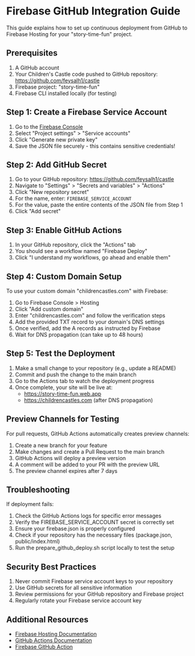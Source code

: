 # Firebase GitHub Integration Guide

This guide explains how to set up continuous deployment from GitHub to Firebase Hosting for your "story-time-fun" project.

## Prerequisites

1. A GitHub account
2. Your Children's Castle code pushed to GitHub repository: https://github.com/feysalh1/castle
3. Firebase project: "story-time-fun"
4. Firebase CLI installed locally (for testing)

## Step 1: Create a Firebase Service Account

1. Go to the [Firebase Console](https://console.firebase.google.com/project/story-time-fun/settings/serviceaccounts/adminsdk)
2. Select "Project settings" > "Service accounts"
3. Click "Generate new private key"
4. Save the JSON file securely - this contains sensitive credentials!

## Step 2: Add GitHub Secret

1. Go to your GitHub repository: https://github.com/feysalh1/castle
2. Navigate to "Settings" > "Secrets and variables" > "Actions"
3. Click "New repository secret"
4. For the name, enter: `FIREBASE_SERVICE_ACCOUNT`
5. For the value, paste the entire contents of the JSON file from Step 1
6. Click "Add secret"

## Step 3: Enable GitHub Actions

1. In your GitHub repository, click the "Actions" tab
2. You should see a workflow named "Firebase Deploy"
3. Click "I understand my workflows, go ahead and enable them"

## Step 4: Custom Domain Setup

To use your custom domain "childrencastles.com" with Firebase:

1. Go to Firebase Console > Hosting
2. Click "Add custom domain"
3. Enter "childrencastles.com" and follow the verification steps
4. Add the provided TXT record to your domain's DNS settings
5. Once verified, add the A records as instructed by Firebase
6. Wait for DNS propagation (can take up to 48 hours)

## Step 5: Test the Deployment

1. Make a small change to your repository (e.g., update a README)
2. Commit and push the change to the main branch
3. Go to the Actions tab to watch the deployment progress
4. Once complete, your site will be live at:
   - https://story-time-fun.web.app
   - https://childrencastles.com (after DNS propagation)

## Preview Channels for Testing

For pull requests, GitHub Actions automatically creates preview channels:

1. Create a new branch for your feature
2. Make changes and create a Pull Request to the main branch
3. GitHub Actions will deploy a preview version
4. A comment will be added to your PR with the preview URL
5. The preview channel expires after 7 days

## Troubleshooting

If deployment fails:

1. Check the GitHub Actions logs for specific error messages
2. Verify the FIREBASE_SERVICE_ACCOUNT secret is correctly set
3. Ensure your firebase.json is properly configured
4. Check if your repository has the necessary files (package.json, public/index.html)
5. Run the prepare_github_deploy.sh script locally to test the setup

## Security Best Practices

1. Never commit Firebase service account keys to your repository
2. Use GitHub secrets for all sensitive information
3. Review permissions for your GitHub repository and Firebase project
4. Regularly rotate your Firebase service account key

## Additional Resources

- [Firebase Hosting Documentation](https://firebase.google.com/docs/hosting)
- [GitHub Actions Documentation](https://docs.github.com/en/actions)
- [Firebase GitHub Action](https://github.com/FirebaseExtended/action-hosting-deploy)